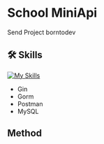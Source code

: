 # School MiniApi

Send Project borntodev

## 🛠 Skills
[![My Skills](https://skillicons.dev/icons?i=go,postman,mysql)](https://skillicons.dev)
- Gin
- Gorm
- Postman
- MySQL

## Method